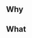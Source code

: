 <!-- Hi there! 👋 -->
<!-- If you are unsure about contributing to Kaizen, -->
<!-- please reach out to us in #prod_design_systems on Slack. -->
<!-- We are always happy to help you with any questions.  -->

## Why
<!-- Why have you created this PR? - Is it a new feature, or a bug fix? Or something else? -->
<!-- Reference any relevant Jira tickets so your reviewer can find more context if needed. -->

## What
<!-- What do your changes do? How do they change/fix the current behavior? -->
<!-- Add screenshots, GIFs or videos to illustrate the changes.  -->
